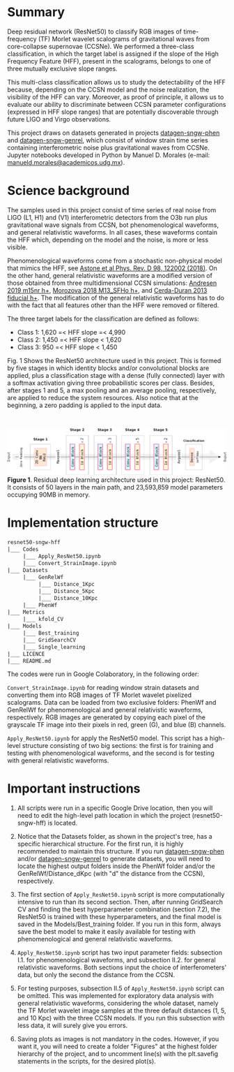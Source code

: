 # Summary

Deep residual network (ResNet50) to classify RGB images of time-frequency (TF) Morlet wavelet scalograms of gravitational waves from core-collapse supernovae (CCSNe). We performed a three-class classification, in which the target label is assigned if the slope of the High Frequency Feature (HFF), present in the scalograms, belongs to one of three mutually exclusive slope ranges.

This multi-class classification allows us to study the detectability of the HFF because, depending on the CCSN model and the noise realization, the visibility of the HFF can vary. Moreover, as proof of principle, it allows us to evaluate our ability to discriminate between CCSN parameter configurations (expressed in HFF slope ranges) that are potentially discoverable through future LIGO and Virgo observations.

This project draws on datasets generated in projects [datagen-sngw-phen](https://github.com/ManuelDMorales/datagen-sngw-phen) and [datagen-sngw-genrel](https://github.com/ManuelDMorales/datagen-sngw-genrel), which consist of window strain time series containing interferometric noise plus gravitational waves from CCSNe. Jupyter notebooks developed in Python by Manuel D. Morales (e-mail: <manueld.morales@academicos.udg.mx>).

# Science background

The samples used in this project consist of time series of real noise from LIGO (L1, H1) and (V1) interferometric detectors from the O3b run plus gravitational wave signals from CCSN, bot phenomenological waveforms, and general relativistic waveforms. In all cases, these waveforms contain the HFF which, depending on the model and the noise, is more or less visible.

Phenomenological waveforms come from a stochastic non-physical model that mimics the HFF, see [Astone et al Phys. Rev. D 98, 122002 (2018)](https://doi.org/10.1103/PhysRevD.98.122002). On the other hand, general relativistic waveforms are a modified version of those obtained from three multidimensional CCSN simulations: [Andresen 2019 m15nr h+](https://doi.org/10.1093/mnras/stz990), [Morozova 2018 M13_SFHo h+](https://doi.org/10.3847/1538-4357/aac5f1), and [Cerda-Duran 2013 fiducial h+](https://iopscience.iop.org/article/10.1088/2041-8205/779/2/L18). The modification of the general relativistic waveforms has to do with the fact that all features other than the HFF were removed or filtered.

The three target labels for the classification are defined as follows:

- Class 1:  1,620 =< HFF slope =< 4,990
- Class 2: 1,450 =< HFF slope < 1,620
- Class 3: 950 =< HFF slope < 1,450

Fig. 1 Shows the ResNet50 architecture used in this project. This is formed by five stages in which identity blocks and/or convolutional blocks are applied, plus a classification stage with a dense (fully connected) layer with a softmax activation giving three probabilistic scores per class. Besides, after stages 1 and 5, a max pooling and an average pooling, respectively, are applied to reduce the system resources. Also notice that at the beginning, a zero padding is applied to the input data.

<br/>

![ResNet50](Pictures/ResNet50_complete.png)
<b>Figure 1</b>. Residual deep learning architecture used in this project: ResNet50. It consists of 50 layers in the main path, and 23,593,859 model parameters occupying 90MB in memory.

# Implementation structure

```
resnet50-sngw-hff
|___ Codes
     |___ Apply_ResNet50.ipynb
     |___ Convert_StrainImage.ipynb
|___ Datasets
     |___ GenRelWf
          |___ Distance_1Kpc
          |___ Distance_5Kpc
          |___ Distance_10Kpc
     |___ PhenWf
|___ Metrics
     |___ kfold_CV
|___ Models
     |___ Best_training
     |___ GridSearchCV
     |___ Single_learning
|___ LICENCE
|___ README.md
```

The codes were run in Google Colaboratory, in the following order:

`Convert_StrainImage.ipynb` for reading window strain datasets and converting them into RGB images of TF Morlet wavelet pixelized scalograms. Data can be loaded from two exclusive folders: PhenWf and GenRelWf for phenomenological and general relativistic waveforms, respectively. RGB images are generated by copying each pixel of the grayscale TF image into their pixels in red, green (G), and blue (B) channels.

`Apply_ResNet50.ipynb` for apply the ResNet50 model. This script has a high-level structure consisting of two big sections: the first is for training and testing with phenomenological waveforms, and the second is for testing with general relativistic waveforms.

# Important instructions

1. All scripts were run in a specific Google Drive location, then you will need to edit the high-level path location in which the project (resnet50-sngw-hff) is located.
   
2. Notice that the Datasets folder, as shown in the project's tree, has a specific hierarchical structure. For the first run, it is highly recommended to maintain this structure. If you run [datagen-sngw-phen](https://github.com/ManuelDMorales/datagen-sngw-phen) and/or [datagen-sngw-genrel](https://github.com/ManuelDMorales/datagen-sngw-genrel) to generate datasets, you will need to locate the highest output folders inside the PhenWf folder and/or the GenRelWf/Distance_dKpc (with "d" the distance from the CCSN), respectively.

3. The first section of `Apply_ResNet50.ipynb` script is more computationally intensive to run than its second section. Then, after running GridSearch CV and finding the best hyperparameter combination (section 7.2), the ResNet50 is trained with these hyperparameters, and the final model is saved in the Models/Best_training folder. If you run in this form, always save the best model to make it easily available for testing with phenomenological and general relativistic waveforms.

5. `Apply_ResNet50.ipynb` script has two input parameter fields: subsection I.1. for phenomenological waveforms, and subsection II.2. for general relativistic waveforms. Both sections input the choice of interferometers' data, but only the second the distance from the CCSN.

6. For testing purposes, subsection II.5 of `Apply_ResNet50.ipynb` script can be omitted. This was implemented for exploratory data analysis with general relativistic waveforms, considering the whole dataset, namely the TF Morlet wavelet image samples at the three default distances (1, 5, and 10 Kpc) with the three CCSN models. If you run this subsection with less data, it will surely give you errors.
   
7. Saving plots as images is not mandatory in the codes. However, if you want it, you will need to create a folder "Figures" at the highest folder hierarchy of the project, and to uncomment line(s) with the plt.savefig statements in the scripts, for the desired plot(s).
